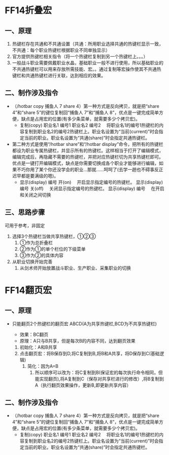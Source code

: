 # FF14折叠宏

## 一、原理

1. 热键栏存在共通和不共通设置（共通：所用职业选择共通的热键栏显示一致，不共通：每个职业热键栏根据职业不同单独显示）
2. 官方提供热键栏相关指令（将一个热键栏复制到另一个热键栏上。。。）
3. 一般战斗职业需要佩戴职业水晶，基础职业一般不进行使用，所以基础职业的不共通热键栏可以用来存放所需技能、宏。。通过复制等宏操作使其不共通热键栏和共通热键栏进行关联，达到相应的效果。

## 二、制作涉及指令

- （/hotbar copy 捕鱼人 7 share  4）第一种方式是反向拷贝，就是把“share 4”和“share 5”的键位复制回“捕鱼人 7”和“捕鱼人 8”，优点是一键完成简单方便，缺点是占用宏的位置(有多少条菜单，就需要多少个拷贝宏)。
  - 复制(copy) 职业名1 编号1 职业名2 编号2
    　将职业名1的编号1热键栏的内容复制到职业名2的编号2热键栏上。职业名设置为“当前(current)”时会指定当前的职业。职业名设置为“共通(share)”时会指定共通热键栏。
- 第二种方式是使用“/hotbar share”和“/hotbar display”命令，把所有的热键栏都设为职业专属热键栏，并显示所有的热键栏。这样相当于打开了编辑模式，编辑完成后，再隐藏不需要的热键栏，并把对应热键栏切为共享热键栏即可。优点是一键打开编辑模式，缺点是你需要切换成各个职业才能够进行编辑，如果不巧你用了某个你还没学会的职业…那就……呵呵了(去学一趟也不碍事反正迟早都是要满级的嗯)。
  - 显示(display) 编号 开(on)
    　开启显示指定编号的热键栏。
    显示(display) 编号 关(off)
    　关闭显示指定编号的热键栏。
    显示(display) 编号
    　在开启和关闭之间切换

## 三、思路步骤

可用于参考，非固定

1. 选择3个热键栏当做共享热键栏，①②③
   1. ①作为总折叠栏
   2. ②作为①的单个栏位的下级菜单
   3. ③作为②的具体内容
2. 从职业切换开始完善
   1. 从剑术师开始放置战斗职业、生产职业、采集职业的切换

# FF14翻页宏

## 一、原理

- 只能翻页2个热键栏的翻页宏 ABCD(A为共享热键栏,BCD为不共享热键栏)

  - 效果：BC翻页
  - 原理：A只与B共享，但是每次B的内容不同，达到翻页效果

  1. 初始化：A和B共享
  2. 点击翻页宏：将B保存到D,将C复制到B,将B和A共享，将D保存到C(基础逻辑)
     1. 简化：因为A=B
        1. 所以顺序可以改为：将C复制到B(保证宏的每次执行命令相同，但能实现翻页),将A复制到C（保存对共享栏进行的修改）,将B复制到A（执行翻页效果操作，更新B,即更新共享内容）

## 二、制作涉及指令

- （/hotbar copy 捕鱼人 7 share  4）第一种方式是反向拷贝，就是把“share 4”和“share 5”的键位复制回“捕鱼人 7”和“捕鱼人 8”，优点是一键完成简单方便，缺点是占用宏的位置(有多少条菜单，就需要多少个拷贝宏)。
  - 复制(copy) 职业名1 编号1 职业名2 编号2
    　将职业名1的编号1热键栏的内容复制到职业名2的编号2热键栏上。职业名设置为“当前(current)”时会指定当前的职业。职业名设置为“共通(share)”时会指定共通热键栏。